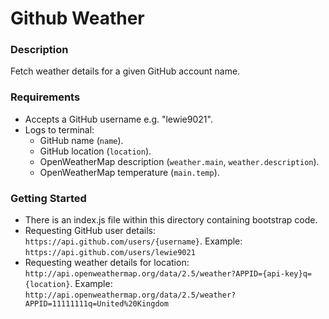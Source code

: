 # Github Weather

### Description

Fetch weather details for a given GitHub account name.

### Requirements

- Accepts a GitHub username e.g. "lewie9021".
- Logs to terminal:
  - GitHub name (`name`).
  - GitHub location (`location`).
  - OpenWeatherMap description (`weather.main`, `weather.description`).
  - OpenWeatherMap temperature (`main.temp`).
  
### Getting Started

- There is an index.js file within this directory containing bootstrap code.
- Requesting GitHub user details: `https://api.github.com/users/{username}`. Example: `https://api.github.com/users/lewie9021`
- Requesting weather details for location: `http://api.openweathermap.org/data/2.5/weather?APPID={api-key}q={location}`. Example: `http://api.openweathermap.org/data/2.5/weather?APPID=11111111q=United%20Kingdom` 